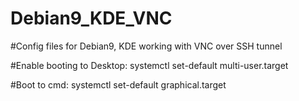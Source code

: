 # Debian9_KDE_VNC
#Config files for Debian9, KDE working with VNC over SSH tunnel

#Enable booting to Desktop:
systemctl set-default multi-user.target

#Boot to cmd:
systemctl set-default graphical.target
